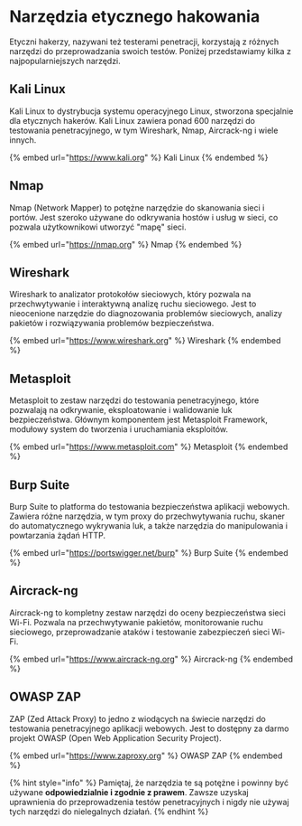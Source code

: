 # Narzędzia etycznego hakowania

Etyczni hakerzy, nazywani też testerami penetracji, korzystają z różnych narzędzi do przeprowadzania swoich testów. Poniżej przedstawiamy kilka z najpopularniejszych narzędzi.

## Kali Linux

Kali Linux to dystrybucja systemu operacyjnego Linux, stworzona specjalnie dla etycznych hakerów. Kali Linux zawiera ponad 600 narzędzi do testowania penetracyjnego, w tym Wireshark, Nmap, Aircrack-ng i wiele innych.

{% embed url="https://www.kali.org" %}
Kali Linux
{% endembed %}

## Nmap

Nmap (Network Mapper) to potężne narzędzie do skanowania sieci i portów. Jest szeroko używane do odkrywania hostów i usług w sieci, co pozwala użytkownikowi utworzyć "mapę" sieci.

{% embed url="https://nmap.org" %}
Nmap
{% endembed %}

## Wireshark

Wireshark to analizator protokołów sieciowych, który pozwala na przechwytywanie i interaktywną analizę ruchu sieciowego. Jest to nieocenione narzędzie do diagnozowania problemów sieciowych, analizy pakietów i rozwiązywania problemów bezpieczeństwa.

{% embed url="https://www.wireshark.org" %}
Wireshark
{% endembed %}

## Metasploit

Metasploit to zestaw narzędzi do testowania penetracyjnego, które pozwalają na odkrywanie, eksploatowanie i walidowanie luk bezpieczeństwa. Głównym komponentem jest Metasploit Framework, modułowy system do tworzenia i uruchamiania eksploitów.

{% embed url="https://www.metasploit.com" %}
Metasploit
{% endembed %}

## Burp Suite

Burp Suite to platforma do testowania bezpieczeństwa aplikacji webowych. Zawiera różne narzędzia, w tym proxy do przechwytywania ruchu, skaner do automatycznego wykrywania luk, a także narzędzia do manipulowania i powtarzania żądań HTTP.

{% embed url="https://portswigger.net/burp" %}
Burp Suite
{% endembed %}

## Aircrack-ng

Aircrack-ng to kompletny zestaw narzędzi do oceny bezpieczeństwa sieci Wi-Fi. Pozwala na przechwytywanie pakietów, monitorowanie ruchu sieciowego, przeprowadzanie ataków i testowanie zabezpieczeń sieci Wi-Fi.

{% embed url="https://www.aircrack-ng.org" %}
Aircrack-ng
{% endembed %}

## OWASP ZAP

ZAP (Zed Attack Proxy) to jedno z wiodących na świecie narzędzi do testowania penetracyjnego aplikacji webowych. Jest to dostępny za darmo projekt OWASP (Open Web Application Security Project).

{% embed url="https://www.zaproxy.org" %}
OWASP ZAP
{% endembed %}

{% hint style="info" %}
Pamiętaj, że narzędzia te są potężne i powinny być używane **odpowiedzialnie i zgodnie z prawem**. Zawsze uzyskaj uprawnienia do przeprowadzenia testów penetracyjnych i nigdy nie używaj tych narzędzi do nielegalnych działań.
{% endhint %}
